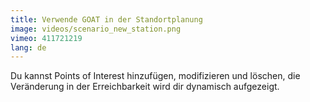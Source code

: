 ```yaml
---
title: Verwende GOAT in der Standortplanung
image: videos/scenario_new_station.png
vimeo: 411721219
lang: de
---
```


Du kannst Points of Interest hinzufügen, modifizieren und löschen, die Veränderung in der Erreichbarkeit wird dir dynamisch aufgezeigt. 
